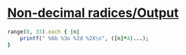 [1]: http://rosettacode.org/wiki/Non-decimal_radices/Output

# [Non-decimal radices/Output][1]

```ruby
range(0, 33).each { |n|
    printf(" %6b %3o %2d %2X\n", ([n]*4)...);
}
```
